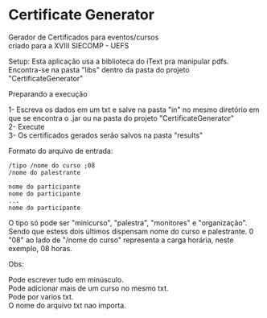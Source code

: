 # Certificate Generator
Gerador de Certificados para eventos/cursos<br>
criado para a XVIII SIECOMP - UEFS

Setup: Esta aplicação usa a biblioteca do iText pra manipular pdfs. Encontra-se na pasta "libs" dentro da pasta do projeto "CertificateGenerator"<br>

Preparando a execução

1- Escreva os dados em um txt e salve na pasta "in" no mesmo diretório em que se encontra o .jar ou na pasta do projeto "CertificateGenerator"<br>
2- Execute<br>
3- Os certificados gerados serão salvos na pasta "results"<br>

Formato do arquivo de entrada:
```
/tipo /nome do curso ;08
/nome do palestrante

nome do participante
nome do participante
...
nome do participante

```

O tipo só pode ser "minicurso", "palestra", "monitores" e "organização". Sendo que estess dois últimos dispensam nome do curso e palestrante.
0 "08" ao lado de "/nome do curso" representa a carga horária, neste exemplo, 08 horas.

Obs:<br>

Pode escrever tudo em minúsculo.<br>
Pode adicionar mais de um curso no mesmo txt.<br>
Pode por varios txt.<br>
O nome do arquivo txt nao importa.<br>
